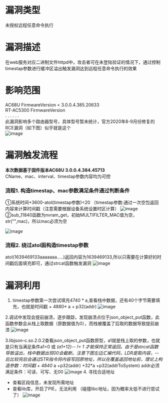 # 漏洞类型
未授权远程任意命令执行 

# 漏洞描述
在web服务对应二进制文件httpd中，攻击者可在未登陆验证的情况下，通过控制timestap参数进行缓冲区溢出触发漏洞达到远程任意命令执行的效果

# 影响范围
AC68U FirmwareVersion < 3.0.0.4.385.20633 
</br>
RT-AC5300 FirmwareVersion
</br>
. . . . . .
</br>
此漏洞影响多个路由器型号，具体型号暂未统计，官方2020年8-9月份修复的RCE漏洞（如下图）似乎就是这个
</br>
![image](https://user-images.githubusercontent.com/45091804/146535975-97051c7f-a65e-465a-8ed6-bc15ae5f6e6c.png)

# 漏洞触发流程
**本次数据基于固件版本AC68U 3.0.0.4.384.45713**
</br>
CName、mac、interval、timestap参数内容均为可控
</br>
### 流程1. 构造timestap、mac参数满足条件通过判断条件
 ①系统时间+3600-atol(timestap参数)<20 （timestap参数:通过一次空包返回内容来计算时间戳（注意需要根据设备系统设置时区计算）
 ![image](https://user-images.githubusercontent.com/45091804/146538461-c4dcb76e-d911-42c3-8c2d-ba7e1309f06f.png)
 </br>
 ②sub_11840函数为nvram_get，初始MULTIFILTER_MAC值为空，str("",mac)，所以mac必须为空
  </br>
  
 ![image](https://user-images.githubusercontent.com/45091804/146538587-02d5ce10-1572-4c4b-b148-9dbfcf84840d.png)

### 流程2. 绕过atol函构造timestap参数
atol(1639469133aaaaaaa.....)返回内容为1639469133,所以只需要在计算好的时间戳后面填充即可，通过strcat函数触发漏洞
![image](https://user-images.githubusercontent.com/45091804/146538789-fe6e5a14-2b47-4c13-8bf5-a202dbe2f7ed.png)

# 漏洞利用
1. timestap参数第一次尝试填充4740 * a,查看栈中数据，还有40个字节需要填充，也就是时间戳 + 4880* a + p32(addr)
![image](https://user-images.githubusercontent.com/45091804/146540066-b3f23900-0969-4edd-9deb-8dc8632abae9.png)

2.调试中发现会提前崩溃，逐步跟踪，发现崩溃点位于json_object_put函数，此函数参数会从栈上取数据（原数据值为0），而栈被覆盖了后取的数据导致提前崩溃
![image](https://user-images.githubusercontent.com/45091804/146541130-4c897ae3-6172-48d9-a902-0534d2f83480.png)

3.libjson-c.so.2.0.2查看json_object_put函数原型，a1就是栈上取的参数，也就是只有当满足条件a1=0 或 *(a1+12)-- != 1 才能保持正常返回。由于是strcat函数导致溢出，栈中数据出现00会截断。注意下图左边汇编代码，LDR是取内容，--后比较完后会通过STR指令将内容写回原地址，所以在覆盖返回地址前，理论上构造参数：时间戳 + 4840* a +p32(addr) +32*a +p32(addrToSystem) addr必须满足条件：可读、可写、无00
![image](https://user-images.githubusercontent.com/45091804/146541761-919669df-f73b-4917-8484-256c3f8ca10c.png)
4. 寻找合适地址
- 查看区段信息，未发现所需地址
- 查看lib库，开启了PIE，无法利用 （碰撞libc地址，因为概率太低不进行尝试了）
![image](https://user-images.githubusercontent.com/45091804/146541939-f0c53a5c-232e-4d2a-ae04-8dfb25d81d58.png)
